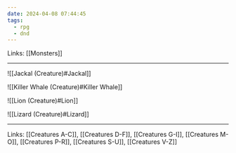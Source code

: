 ```yaml
---
date: 2024-04-08 07:44:45
tags:
  - rpg
  - dnd
---
```

Links: [[Monsters]]

---

![[Jackal (Creature)#Jackal]]

![[Killer Whale (Creature)#Killer Whale]]

![[Lion (Creature)#Lion]]

![[Lizard (Creature)#Lizard]]

---
Links: [[Creatures A-C]], [[Creatures D-F]], [[Creatures G-I]], [[Creatures M-O]], [[Creatures P-R]], [[Creatures S-U]], [[Creatures V-Z]]
